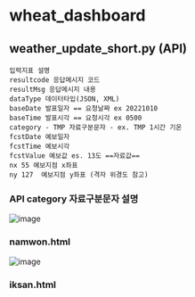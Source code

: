 <h1>wheat_dashboard</h1>

## weather_update_short.py (API)
~~~~~~~~~~~~~~~~~~~~~~~~~~~~~~~~~~~~~~~~~~~~~~~~~~~~~~
입력지표 설명 
resultcode 응답메시지 코드
resultMsg 응답메시지 내용
dataType 데이터타입(JSON, XML)
baseDate 발표일자 == 요청날짜 ex 20221010
baseTime 발표시각 == 요청시각 ex 0500
category - TMP 자료구분문자 - ex. TMP 1시간 기온 
fcstDate 예보일자 
fcstTime 예보시각 
fcstValue 예보값 es. 13도 ==자료값==
nx 55 예보지점 x좌표
ny 127  예보지점 y좌표 (격자 위경도 참고)
~~~~~~~~~~~~~~~~~~~~~~~~~~~~~~~~~~~~~~~~~~~~~~~~~~~~~~~
### API category 자료구분문자 설명 
![image](https://user-images.githubusercontent.com/100981830/194602463-c42699e4-0087-4b27-be2f-e0cac89eec41.png)


### namwon.html
![image](https://user-images.githubusercontent.com/100981830/204084884-9602b49e-cdaf-46bc-b469-ba50865cc901.png)


### iksan.html
